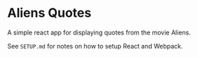 # Aliens Quotes

A simple react app for displaying quotes from the movie Aliens.

See `SETUP.md` for notes on how to setup React and Webpack.
